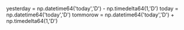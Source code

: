 yesterday = np.datetime64('today','D') - np.timedelta64(1,'D')
today = np.datetime64('today','D')
tommorow = np.datetime64('today','D') + np.timedelta64(1,'D')

